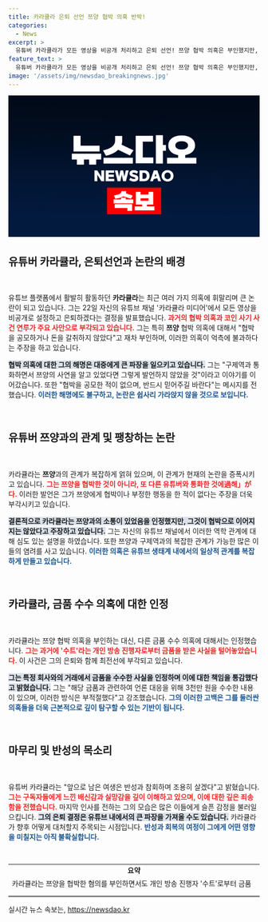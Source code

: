 ```yaml
---
title: 카라큘라 은퇴 선언 쯔양 협박 의혹 반박!
categories:
  - News
excerpt: >
  유튜버 카라큘라가 모든 영상을 비공개 처리하고 은퇴 선언! 쯔양 협박 의혹은 부인했지만, 금품 수수 사실 인정. 과거의 잘못을 반성하며 조용히 살겠다는 그의 고백이 팬들을 충격에 빠뜨리고 있다.
feature_text: >
  유튜버 카라큘라가 모든 영상을 비공개 처리하고 은퇴 선언! 쯔양 협박 의혹은 부인했지만, 금품 수수 사실 인정. 과거의 잘못을 반성하며 조용히 살겠다는 그의 고백이 팬들을 충격에 빠뜨리고 있다.
image: '/assets/img/newsdao_breakingnews.jpg'
---
```


<p><img src="/assets/img/newsdao_breakingnews.jpg" alt="ontimetimes 속보" /></p>

<h2 data-ke-size="size26">유튜버 카라큘라, 은퇴선언과 논란의 배경</h2>

<p data-ke-size="size16">&nbsp;</p>

<p>유튜브 플랫폼에서 활발히 활동하던 <strong>카라큘라</strong>는 최근 여러 가지 의혹에 휘말리며 큰 논란이 되고 있습니다. 그는 22일 자신의 유튜브 채널 '카라큘라 미디어'에서 모든 영상을 비공개로 설정하고 은퇴하겠다는 결정을 발표했습니다. <b><span style="color: #ee2323;">과거의 협박 의혹과 코인 사기 사건 연루가 주요 사안으로 부각되고 있습니다.</span></b> 그는 특히 <strong>쯔양</strong> 협박 의혹에 대해서 "협박을 공모하거나 돈을 갈취하지 않았다"고 재차 부인하며, 이러한 의혹이 억측에 불과하다는 주장을 하고 있습니다. </p>

<p><b><span style="background-color: #21538527;">협박 의혹에 대한 그의 해명은 대중에게 큰 파장을 일으키고 있습니다.</span></b> 그는 "구제역과 통화하면서 쯔양의 사연을 알고 있었다면 그렇게 발언하지 않았을 것"이라고 이야기를 이어갔습니다. 또한 "협박을 공모한 적이 없으며, 반드시 믿어주길 바란다"는 메시지를 전했습니다. <b><span style="color: #1a5490;">이러한 해명에도 불구하고, 논란은 쉽사리 가라앉지 않을 것으로 보입니다.</span></b></p>

<p data-ke-size="size16">&nbsp;</p>

<h2 data-ke-size="size26">유튜버 쯔양과의 관계 및 팽창하는 논란</h2>

<p data-ke-size="size16">&nbsp;</p>

<p>카라큘라는 <strong>쯔양</strong>과의 관계가 복잡하게 얽혀 있으며, 이 관계가 현재의 논란을 증폭시키고 있습니다. <b><span style="color: #ee2323;">그는 쯔양을 협박한 것이 아니라, 또 다른 유튜버와 통화한 것에過해」が다.</span></b> 이러한 발언은 그가 쯔양에게 협박이나 부정한 행동을 한 적이 없다는 주장을 더욱 부각시키고 있습니다. </p>

<p><b><span style="background-color: #21538527;">결론적으로 카라큘라는 쯔양과의 소통이 있었음을 인정했지만, 그것이 협박으로 이어지지는 않았다고 주장하고 있습니다.</span></b> 그는 자신의 유튜브 채널에서 이러한 역학 관계에 대해 심도 있는 설명을 하였습니다. 또한 쯔양과 구제역과의 복잡한 관계가 가능한 많은 이들의 염려를 사고 있습니다. <b><span style="color: #1a5490;">이러한 의혹은 유튜브 생태계 내에서의 일상적 관계를 복잡하게 만들고 있습니다.</span></b></p>

<p data-ke-size="size16">&nbsp;</p>

<h2 data-ke-size="size26">카라큘라, 금품 수수 의혹에 대한 인정</h2>

<p data-ke-size="size16">&nbsp;</p>

<p>카라큘라는 쯔양 협박 의혹을 부인하는 대신, 다른 금품 수수 의혹에 대해서는 인정했습니다. <b><span style="color: #ee2323;">그는 과거에 '수트'라는 개인 방송 진행자로부터 금품을 받은 사실을 털어놓았습니다.</span></b> 이 사건은 그의 은퇴와 함께 최전선에 부각되고 있습니다. </p>

<p><b><span style="background-color: #21538527;">그는 특정 회사와의 거래에서 금품을 수수한 사실을 인정하며 이에 대한 책임을 통감했다고 밝혔습니다.</span></b> 그는 "해당 금품과 관련하여 언론 대응을 위해 3천만 원을 수수한 내용이 있으며, 이러한 방식은 부적절했다"고 강조했습니다. <b><span style="color: #1a5490;">그의 이러한 고백은 그를 둘러싼 의혹들을 더욱 근본적으로 깊이 탐구할 수 있는 기반이 됩니다.</span></b></p>

<p data-ke-size="size16">&nbsp;</p>

<h2 data-ke-size="size26">마무리 및 반성의 목소리</h2>

<p data-ke-size="size16">&nbsp;</p>

<p>유튜버 카라큘라는 "앞으로 남은 여생은 반성과 참회하며 조용히 살겠다"고 밝혔습니다. <b><span style="color: #ee2323;">그는 구독자들에게 느낀 배신감과 실망감을 깊이 이해하고 있으며, 이에 대한 깊은 죄송함을 전했습니다.</span></b> 마지막 인사를 전하는 그의 모습은 많은 이들에게 슬픈 감정을 불러일으킵니다. <b><span style="background-color: #21538527;">그의 은퇴 결정은 유튜브 내에서의 큰 파장을 가져올 수도 있습니다.</span></b> 카라큘라가 향후 어떻게 대처할지 주목되는 시점입니다. <b><span style="color: #1a5490;">반성과 회복의 여정이 그에게 어떤 영향을 미칠지는 아직 불확실합니다.</span></b></p>

<p data-ke-size="size16">&nbsp;</p>

<table style="width: 100%; height: 49px;">
<tbody>
<tr>
<td style="text-align: center; height: 17px;"><b>요약</b></td>
</tr>
<tr>
<td style="text-align: left; height: 17px;">카라큘라는 쯔양을 협박한 혐의를 부인하면서도 개인 방송 진행자 '수트'로부터 금품을 수수한 사실을 인정하였습니다. 은퇴 선언과 함께 자신의 생각을 담은 영상을 공개하며 과거를 반성하고 있습니다.</td>
</tr>
</tbody>
</table>

<hr style="height:3px; color:gray; background-color:gray;">
실시간 뉴스 속보는, <a href="https://newsdao.kr" rel="dofollow">https://newsdao.kr</a>


